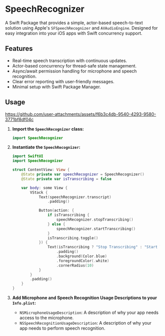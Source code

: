 # SpeechRecognizer

A Swift Package that provides a simple, actor-based speech-to-text solution using Apple's `SFSpeechRecognizer` and `AVAudioEngine`. Designed for easy integration into your iOS apps with Swift concurrency support.

## Features

- Real-time speech transcription with continuous updates.
- Actor-based concurrency for thread-safe state management.
- Async/await permission handling for microphone and speech recognition.
- Clear error reporting with user-friendly messages.
- Minimal setup with Swift Package Manager.

## Usage


https://github.com/user-attachments/assets/f6b3c4db-9540-4293-9580-3771bf8df04c


1.  **Import the `SpeechRecognizer` class:**

    ```swift
    import SpeechRecognizer
    ```

2.  **Instantiate the `SpeechRecognizer`:**

    ```swift
    import SwiftUI
    import SpeechRecognizer

    struct ContentView: View {
        @State private var speechRecognizer = SpeechRecognizer()
        @State private var isTranscribing = false

        var body: some View {
            VStack {
                Text(speechRecognizer.transcript)
                    .padding()

                Button(action: {
                    if isTranscribing {
                        speechRecognizer.stopTranscribing()
                    } else {
                        speechRecognizer.startTranscribing()
                    }
                    isTranscribing.toggle()
                }) {
                    Text(isTranscribing ? "Stop Transcribing" : "Start Transcribing")
                        .padding()
                        .background(Color.blue)
                        .foregroundColor(.white)
                        .cornerRadius(10)
                }
            }
            .padding()
        }
    }
    ```
3.  **Add Microphone and Speech Recognition Usage Descriptions to your `Info.plist`:**

    *   `NSMicrophoneUsageDescription`:  A description of why your app needs access to the microphone.
    *   `NSSpeechRecognitionUsageDescription`: A description of why your app needs to perform speech recognition.
